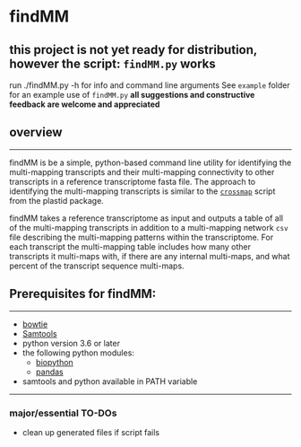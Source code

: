 # findMM

## this project is not yet ready for distribution, however the script: `findMM.py` works
run ./findMM.py -h for info and command line arguments
See `example` folder for an example use of `findMM.py`
**all suggestions and constructive feedback are welcome and appreciated**

## overview
---
findMM is be a simple, python-based command line utility for identifying the multi-mapping transcripts and their multi-mapping connectivity to other transcripts in a reference transcriptome fasta file. The approach to identifying the multi-mapping transcripts is similar to the [`crossmap`](https://plastid.readthedocs.io/en/latest/generated/plastid.bin.crossmap.html) script from the plastid package.

findMM takes a reference transcriptome as input and outputs a table of all of the multi-mapping transcripts in addition to a multi-mapping network `csv` file describing the multi-mapping patterns within the transcriptome. For each transcript the multi-mapping table includes how many other transcripts it multi-maps with, if there are any internal multi-maps, and what percent of the transcript sequence multi-maps.

## Prerequisites for findMM:
---
- [bowtie](http://bowtie-bio.sourceforge.net/index.shtml)
- [Samtools](http://www.htslib.org/)
- python version 3.6 or later
- the following python modules:
	- [biopython](https://biopython.org/wiki/Download)
	- [pandas](https://pandas.pydata.org/pandas-docs/stable/install.html)
- samtools and python available in PATH variable
---



### major/essential TO-DOs
- clean up generated files if script fails


